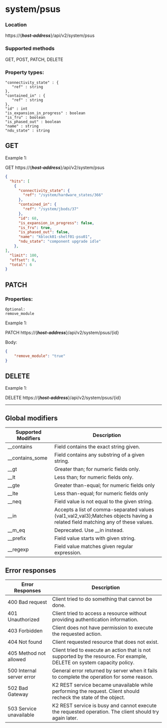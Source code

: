 # system/psus

### Location
https://{***host-address***}/api/v2/system/psus

### Supported methods
GET, POST, PATCH, DELETE


### Property types:
 ```text
"connectivity_state" : {
    "ref" : string
},
"contained_in" : {
    "ref" : string
},
"id" : int
"is_expansion_in_progress" : boolean
"is_fru" : boolean
"is_phased_out" : boolean
"name" : string
"ndu_state" : string
 ```

## GET

Example 1:

GET https://{***host-address***}/api/v2/system/psus
```json
{
  "hits": [
    {
      "connectivity_state": {
        "ref": "/system/hardware_states/366"
      },
      "contained_in": {
        "ref": "/system/jbods/37"
      },
      "id": 68,
      "is_expansion_in_progress": false,
      "is_fru": true,
      "is_phased_out": false,
      "name": "kblock01-shelf01-psu01",
      "ndu_state": "component upgrade idle"
    },
],
  "limit": 100,
  "offset": 0,
  "total": 6
}
```

## PATCH

### Properties:
```text
Optional:
remove_module
```

Example 1:

PATCH https://{***host-address***}/api/v2/system/psus/{id}

Body:
```json
{
    "remove_module": "true"
}
```

## DELETE

Example 1:

DELETE https://{***host-address***}/api/v2/system/psus/{id}


---

## Global modifiers
| Supported Modifiers	| Description|
|-----------------------|------------|
|__contains	|Field contains the exact string given.|
|__contains_some	|Field contains any substring of a given string.|
|__gt	|Greater than; for numeric fields only.|
|__lt	|Less than; for numeric fields only.|
|__gte	|Greater than-equal; for numeric fields only|
|__lte	|Less than-equal; for numeric fields only|
|__neq	|Field value is not equal to the given string.|
|__in	|Accepts a list of comma-separated values (val1,val2,val3);Matches objects having a related field matching any of these values.|
|__m_eq	|Deprecated. Use __in instead.|
|__prefix	|Field value starts with given string.|
|__regexp	|Field value matches given regular expression.|

## Error responses

| Error Responses	| Description |
|-------------------|-------------|
|400 Bad request	|Client tried to do something that cannot be done.
|401 Unauthorized	|Client tried to access a resource without providing authentication information.
|403 Forbidden	|Client does not have permission to execute the requested action.
|404 Not found	|Client requested resource that does not exist.
|405 Method not allowed	|Client tried to execute an action that is not supported by the resource. For example, DELETE on system capacity policy.
|500 Internal server error	|General error returned by server when it fails to complete the operation for some reason.
|502 Bad Gateway	|K2 REST service became unavailable while performing the request. Client should recheck the state of the object.
|503 Service unavailable	|K2 REST service is busy and cannot execute the requested operation. The client should try again later.
